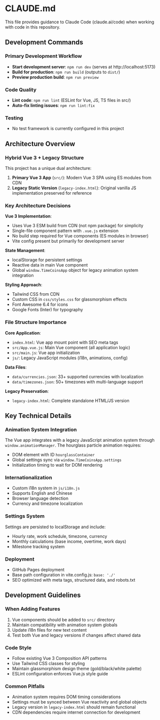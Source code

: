 # CLAUDE.md

This file provides guidance to Claude Code (claude.ai/code) when working with code in this repository.

## Development Commands

### Primary Development Workflow
- **Start development server**: `npm run dev` (serves at http://localhost:5173)
- **Build for production**: `npm run build` (outputs to `dist/`)
- **Preview production build**: `npm run preview`

### Code Quality
- **Lint code**: `npm run lint` (ESLint for Vue, JS, TS files in src/)
- **Auto-fix linting issues**: `npm run lint:fix`

### Testing
- No test framework is currently configured in this project

## Architecture Overview

### Hybrid Vue 3 + Legacy Structure
This project has a unique dual architecture:

1. **Primary Vue 3 App** (`src/`): Modern Vue 3 SPA using ES modules from CDN
2. **Legacy Static Version** (`legacy-index.html`): Original vanilla JS implementation preserved for reference

### Key Architecture Decisions

**Vue 3 Implementation**:
- Uses Vue 3 ESM build from CDN (not npm package) for simplicity
- Single-file component pattern with `.vue.js` extension
- No build step required for Vue components (ES modules in browser)
- Vite config present but primarily for development server

**State Management**:
- localStorage for persistent settings
- Reactive data in main Vue component
- Global `window.TimeCoinsApp` object for legacy animation system integration

**Styling Approach**:
- Tailwind CSS from CDN
- Custom CSS in `css/styles.css` for glassmorphism effects
- Font Awesome 6.4 for icons
- Google Fonts (Inter) for typography

### File Structure Importance

**Core Application**:
- `index.html`: Vue app mount point with SEO meta tags
- `src/App.vue.js`: Main Vue component (all application logic)
- `src/main.js`: Vue app initialization
- `js/`: Legacy JavaScript modules (i18n, animations, config)

**Data Files**:
- `data/currencies.json`: 33+ supported currencies with localization
- `data/timezones.json`: 50+ timezones with multi-language support

**Legacy Preservation**:
- `legacy-index.html`: Complete standalone HTML/JS version

## Key Technical Details

### Animation System Integration
The Vue app integrates with a legacy JavaScript animation system through `window.animationManager`. The hourglass particle animation requires:
- DOM element with ID `hourglassContainer`
- Global settings sync via `window.TimeCoinsApp.settings`
- Initialization timing to wait for DOM rendering

### Internationalization
- Custom i18n system in `js/i18n.js`
- Supports English and Chinese
- Browser language detection
- Currency and timezone localization

### Settings System
Settings are persisted to localStorage and include:
- Hourly rate, work schedule, timezone, currency
- Monthly calculations (base income, overtime, work days)
- Milestone tracking system

### Deployment
- GitHub Pages deployment
- Base path configuration in vite.config.js: `base: './'`
- SEO optimized with meta tags, structured data, and robots.txt

## Development Guidelines

### When Adding Features
1. Vue components should be added to `src/` directory
2. Maintain compatibility with animation system globals
3. Update i18n files for new text content
4. Test both Vue and legacy versions if changes affect shared data

### Code Style
- Follow existing Vue 3 Composition API patterns
- Use Tailwind CSS classes for styling
- Maintain glassmorphism design theme (gold/black/white palette)
- ESLint configuration enforces Vue.js style guide

### Common Pitfalls
- Animation system requires DOM timing considerations
- Settings must be synced between Vue reactivity and global objects
- Legacy version in `legacy-index.html` should remain functional
- CDN dependencies require internet connection for development